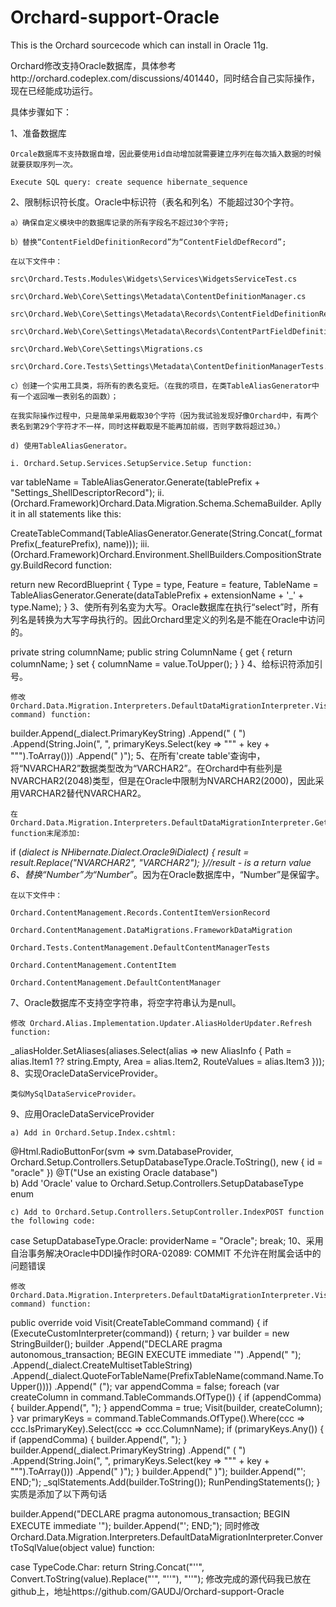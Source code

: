 Orchard-support-Oracle
======================

This is the Orchard sourcecode which can install in Oracle 11g.

Orchard修改支持Oracle数据库，具体参考http://orchard.codeplex.com/discussions/401440，同时结合自己实际操作，现在已经能成功运行。

具体步骤如下：

1、准备数据库

    Orcale数据库不支持数据自增，因此要使用id自动增加就需要建立序列在每次插入数据的时候就要获取序列一次。

    Execute SQL query: create sequence hibernate_sequence

2、限制标识符长度。Oracle中标识符（表名和列名）不能超过30个字符。

    a）确保自定义模块中的数据库记录的所有字段名不超过30个字符;

    b）替换“ContentFieldDefinitionRecord”为“ContentFieldDefRecord”;

    在以下文件中：

    src\Orchard.Tests.Modules\Widgets\Services\WidgetsServiceTest.cs

    src\Orchard.Web\Core\Settings\Metadata\ContentDefinitionManager.cs

    src\Orchard.Web\Core\Settings\Metadata\Records\ContentFieldDefinitionRecord.cs

    src\Orchard.Web\Core\Settings\Metadata\Records\ContentPartFieldDefinitionRecord.cs

    src\Orchard.Web\Core\Settings\Migrations.cs

    src\Orchard.Core.Tests\Settings\Metadata\ContentDefinitionManagerTests.cs

    c）创建一个实用工具类，将所有的表名变短。（在我的项目，在类TableAliasGenerator中有一个返回唯一表别名的函数）；

    在我实际操作过程中，只是简单采用截取30个字符（因为我试验发现好像Orchard中，有两个表名到第29个字符才不一样，同时这样截取是不能再加前缀，否则字数将超过30。）

    d) 使用TableAliasGenerator。

    i. Orchard.Setup.Services.SetupService.Setup function:

var tableName = TableAliasGenerator.Generate(tablePrefix + "Settings_ShellDescriptorRecord");
    ii. (Orchard.Framework)Orchard.Data.Migration.Schema.SchemaBuilder. Aplly it in all statements like this:

CreateTableCommand(TableAliasGenerator.Generate(String.Concat(_formatPrefix(_featurePrefix), name)));
    iii. (Orchard.Framework)Orchard.Environment.ShellBuilders.CompositionStrategy.BuildRecord function:

return new RecordBlueprint {
  Type = type,
  Feature = feature,
  TableName = TableAliasGenerator.Generate(dataTablePrefix + extensionName + '_' + type.Name);
}
3、使所有列名变为大写。Oracle数据库在执行“select”时，所有列名是转换为大写字母执行的。因此Orchard里定义的列名是不能在Oracle中访问的。

private string columnName;
public string ColumnName
{
   get { return columnName; }
   set { columnName = value.ToUpper(); }
}
4、给标识符添加引号。

    修改Orchard.Data.Migration.Interpreters.DefaultDataMigrationInterpreter.Visit(CreateTableCommand command) function:

builder.Append(_dialect.PrimaryKeyString) .Append(" ( ") .Append(String.Join(", ", primaryKeys.Select(key => "\"" + key + "\"").ToArray())) .Append(" )");
5、在所有'create table'查询中，将“NVARCHAR2”数据类型改为“VARCHAR2”。在Orchard中有些列是NVARCHAR2(2048)类型，但是在Oracle中限制为NVARCHAR2(2000)，因此采用VARCHAR2替代NVARCHAR2。

    在Orchard.Data.Migration.Interpreters.DefaultDataMigrationInterpreter.GetTypeName function末尾添加:

if (_dialect is NHibernate.Dialect.Oracle9iDialect)
{
   result = result.Replace("NVARCHAR2", "VARCHAR2");
}//result - is a return value
6、替换“Number”为“Number_”。因为在Oracle数据库中，“Number”是保留字。

    在以下文件中：

    Orchard.ContentManagement.Records.ContentItemVersionRecord

    Orchard.ContentManagement.DataMigrations.FrameworkDataMigration

    Orchard.Tests.ContentManagement.DefaultContentManagerTests

    Orchard.ContentManagement.ContentItem

    Orchard.ContentManagement.DefaultContentManager

7、Oracle数据库不支持空字符串，将空字符串认为是null。

    修改 Orchard.Alias.Implementation.Updater.AliasHolderUpdater.Refresh function:

_aliasHolder.SetAliases(aliases.Select(alias => new AliasInfo { Path = alias.Item1 ?? string.Empty, Area = alias.Item2, RouteValues = alias.Item3 }));
8、实现OracleDataServiceProvider。

    类似MySqlDataServiceProvider。

9、应用OracleDataServiceProvider

    a) Add in Orchard.Setup.Index.cshtml:

<div> 
   @Html.RadioButtonFor(svm => svm.DatabaseProvider, Orchard.Setup.Controllers.SetupDatabaseType.Oracle.ToString(), new { id = "oracle" }) 
   <label for="oracle" class="forcheckbox">@T("Use an existing Oracle database")</label> 
</div>
    b) Add 'Oracle' value to Orchard.Setup.Controllers.SetupDatabaseType enum

    c) Add to Orchard.Setup.Controllers.SetupController.IndexPOST function the following code:

case SetupDatabaseType.Oracle: 
   providerName = "Oracle"; 
   break;
10、采用自治事务解决Oracle中DDl操作时ORA-02089: COMMIT 不允许在附属会话中的问题错误

    修改 Orchard.Data.Migration.Interpreters.DefaultDataMigrationInterpreter.Visit(CreateTableCommand command) function:

public override void Visit(CreateTableCommand command) {
   if (ExecuteCustomInterpreter(command)) {
       return;
   }
   var builder = new StringBuilder();
   builder
       .Append("DECLARE pragma autonomous_transaction; BEGIN EXECUTE immediate '")
       .Append(" ");
       .Append(_dialect.CreateMultisetTableString)
       .Append(_dialect.QuoteForTableName(PrefixTableName(command.Name.ToUpper())))
       .Append(" (");
   var appendComma = false;
   foreach (var createColumn in command.TableCommands.OfType<CreateColumnCommand>()) {
       if (appendComma) {
           builder.Append(", ");
       }
       appendComma = true;
       Visit(builder, createColumn);
   }
   var primaryKeys = command.TableCommands.OfType<CreateColumnCommand>().Where(ccc => ccc.IsPrimaryKey).Select(ccc => ccc.ColumnName);
   if (primaryKeys.Any()) {
       if (appendComma) {
           builder.Append(", ");
       }
       builder.Append(_dialect.PrimaryKeyString)
           .Append(" ( ")
           .Append(String.Join(", ", primaryKeys.Select(key => "\"" + key + "\"").ToArray()))
           .Append(" )");
   }
   builder.Append(" )");
   builder.Append("'; END;");
   _sqlStatements.Add(builder.ToString());
   RunPendingStatements();
}
    实质是添加了以下两句话

builder.Append("DECLARE pragma autonomous_transaction; BEGIN EXECUTE immediate '");
builder.Append("'; END;");
    同时修改Orchard.Data.Migration.Interpreters.DefaultDataMigrationInterpreter.ConvertToSqlValue(object value) function:

case TypeCode.Char:
   return String.Concat("''", Convert.ToString(value).Replace("'", "''"), "''");
    修改完成的源代码我已放在github上，地址https://github.com/GAUDJ/Orchard-support-Oracle
